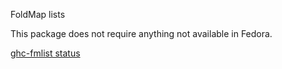 FoldMap lists

This package does not require anything not available in Fedora.

[ghc-fmlist status](https://copr.fedorainfracloud.org/coprs/dshea/bdcs-haskell-deps/package/ghc-fmlist/status_image/last_build.png)
